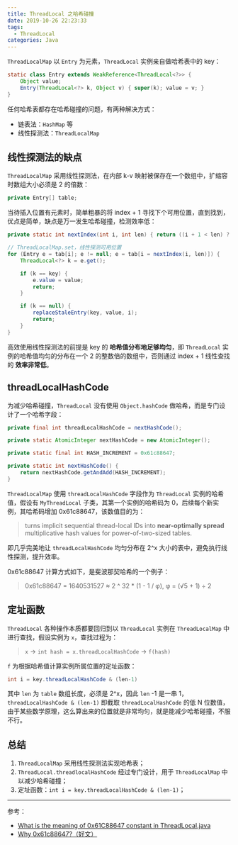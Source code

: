 ```yaml
---
title: ThreadLocal 之哈希碰撞
date: 2019-10-26 22:23:33
tags:
  - ThreadLocal
categories: Java
---
```


`ThreadLocalMap` 以 `Entry` 为元素，`ThreadLocal` 实例亲自做哈希表中的 key：

```Java
static class Entry extends WeakReference<ThreadLocal<?>> {
    Object value;
    Entry(ThreadLocal<?> k, Object v) { super(k); value = v; }
}
```

任何哈希表都存在哈希碰撞的问题，有两种解决方式：

* 链表法：`HashMap` 等
* 线性探测法：`ThreadLocalMap`

<!-- more -->

## 线性探测法的缺点

`ThreadLocalMap` 采用线性探测法，在内部 k-v 映射被保存在一个数组中，扩缩容时数组大小必须是 2 的倍数：

```Java
private Entry[] table;
```

当待插入位置有元素时，简单粗暴的将 index + 1 寻找下个可用位置，直到找到，优点是简单，缺点是万一发生哈希碰撞，检测效率低：

```Java
private static int nextIndex(int i, int len) { return ((i + 1 < len) ? i + 1 : 0); }

// ThreadLocalMap.set，线性探测可用位置
for (Entry e = tab[i]; e != null; e = tab[i = nextIndex(i, len)]) {
    ThreadLocal<?> k = e.get();

    if (k == key) {
        e.value = value;
        return;
    }

    if (k == null) {
        replaceStaleEntry(key, value, i);
        return;
    }
}
```

高效使用线性探测法的前提是 key 的 **哈希值分布地足够均匀**，即 `ThreadLocal` 实例的哈希值均匀的分布在一个 2 的整数倍的数组中，否则通过 index + 1 线性查找的 **效率非常低**。

## threadLocalHashCode

为减少哈希碰撞，`ThreadLocal` 没有使用 `Object.hashCode` 做哈希，而是专门设计了一个哈希字段：

```Java
private final int threadLocalHashCode = nextHashCode();

private static AtomicInteger nextHashCode = new AtomicInteger();

private static final int HASH_INCREMENT = 0x61c88647;

private static int nextHashCode() {
    return nextHashCode.getAndAdd(HASH_INCREMENT);
}
```

`ThreadLocalMap` 使用 `threadLocalHashCode` 字段作为 `ThreadLocal` 实例的哈希值，假设有 `MyThreadLocal` 子类，其第一个实例的哈希码为 0，后续每个新实例，其哈希码增加 0x61c88647，该数值目的为：

>turns implicit sequential thread-local IDs into **near-optimally spread** multiplicative hash values for power-of-two-sized tables.

即几乎完美地让 `threadLocalHashCode` 均匀分布在 2^x 大小的表中，避免执行线性探测，提升效率。

0x61c88647 计算方式如下，是斐波那契哈希的一个例子：

>0x61c88647 = 1640531527 ≈ 2 ^ 32 * (1 - 1 / φ), φ = (√5 + 1) ÷ 2

## 定址函数

`ThreadLocal` 各种操作本质都要回归到以 `ThreadLocal` 实例在 `ThreadLocalMap` 中进行查找，假设实例为 `x`，查找过程为：

>`x` -> `int hash = x.threadLocalHashCode` -> `f(hash)`

`f` 为根据哈希值计算实例所属位置的定址函数：

```Java
int i = key.threadLocalHashCode & (len-1)
```

其中 `len` 为 `table` 数组长度，必须是 2^x，因此 `len` -1 是一串 1，`threadLocalHashCode & (len-1)` 即截取 `threadLocalHashCode` 的低 N 位数值，由于某些数学原理，这么算出来的位置就是非常均匀，就是能减少哈希碰撞，不服不行。

## 总结

1. `ThreadLocalMap` 采用线性探测法实现哈希表；
2. `ThreadLocal.threadlocalHashCode` 经过专门设计，用于 `ThreadLocalMap` 中以减少哈希碰撞；
3. 定址函数：`int i = key.threadLocalHashCode & (len-1)`；

---

参考：

* [What is the meaning of 0x61C88647 constant in ThreadLocal.java](https://stackoverflow.com/questions/38994306/what-is-the-meaning-of-0x61c88647-constant-in-threadlocal-java)
* [Why 0x61c88647?（好文）](https://www.javaspecialists.eu/archive/Issue164.html)
